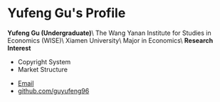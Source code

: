 # Yufeng Gu's Profile
**Yufeng Gu (Undergraduate)**\\
The Wang Yanan Institute for Studies in Economics (WISE)\\
Xiamen University\\
Major in Economics\\
**Research Interest**
- Copyright System
- Market Structure


<footer>
	    		<ul>
	        		<li><a href="mailto:guyf96@qq.com">Email</a></li>
	        		<li><a href="https://github.com/guyufeng96">github.com/guyufeng96</a></li>
				</ul>
			</footer>
